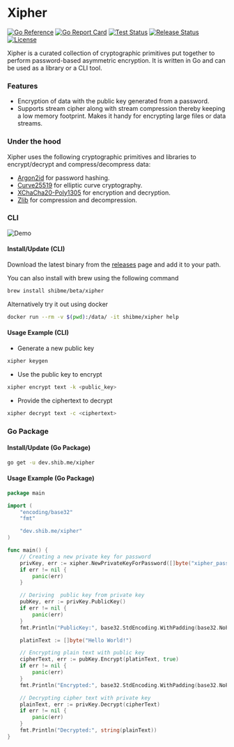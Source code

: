 # Xipher
[![Go Reference](https://pkg.go.dev/badge/dev.shib.me/xipher.svg)](https://pkg.go.dev/dev.shib.me/xipher)
[![Go Report Card](https://goreportcard.com/badge/dev.shib.me/xipher)](https://goreportcard.com/report/dev.shib.me/xipher)
[![Test Status](https://github.com/shibme/xipher/actions/workflows/test.yml/badge.svg)](https://github.com/shibme/xipher/actions/workflows/test.yml)
[![Release Status](https://github.com/shibme/xipher/actions/workflows/release.yml/badge.svg)](https://github.com/shibme/xipher/actions/workflows/release.yml)
[![License](https://img.shields.io/github/license/shibme/xipher)](https://github.com/shibme/xipher/blob/main/LICENSE)

Xipher is a curated collection of cryptographic primitives put together to perform password-based asymmetric encryption. It is written in Go and can be used as a library or a CLI tool.

### Features
- Encryption of data with the public key generated from a password.
- Supports stream cipher along with stream compression thereby keeping a low memory footprint. Makes it handy for encrypting large files or data streams.

### Under the hood
Xipher uses the following cryptographic primitives and libraries to encrypt/decrypt and compress/decompress data:
- [Argon2id](https://en.wikipedia.org/wiki/Argon2) for password hashing.
- [Curve25519](https://en.wikipedia.org/wiki/Curve25519) for elliptic curve cryptography.
- [XChaCha20-Poly1305](https://en.wikipedia.org/wiki/ChaCha20-Poly1305) for encryption and decryption.
- [Zlib](https://en.wikipedia.org/wiki/Zlib) for compression and decompression.

### CLI

![Demo](https://dev.shib.me/xipher/demo/xipher_text.gif)

#### Install/Update (CLI)
Download the latest binary from the [releases](https://github.com/shibme/xipher/releases/latest) page and add it to your path.

You can also install with brew using the following command
```sh
brew install shibme/beta/xipher
```
Alternatively try it out using docker
```sh
docker run --rm -v $(pwd):/data/ -it shibme/xipher help
```

#### Usage Example (CLI)
- Generate a new public key
```sh
xipher keygen
```
- Use the public key to encrypt
```sh
xipher encrypt text -k <public_key>
```
- Provide the ciphertext to decrypt
```sh
xipher decrypt text -c <ciphertext>
```

### Go Package

#### Install/Update (Go Package)
```sh
go get -u dev.shib.me/xipher
```

#### Usage Example (Go Package)
```go
package main

import (
	"encoding/base32"
	"fmt"

	"dev.shib.me/xipher"
)

func main() {
	// Creating a new private key for password
	privKey, err := xipher.NewPrivateKeyForPassword([]byte("xipher_password"))
	if err != nil {
		panic(err)
	}

	// Deriving  public key from private key
	pubKey, err := privKey.PublicKey()
	if err != nil {
		panic(err)
	}
	fmt.Println("PublicKey:", base32.StdEncoding.WithPadding(base32.NoPadding).EncodeToString(pubKey.Bytes()))

	platinText := []byte("Hello World!")

	// Encrypting plain text with public key
	cipherText, err := pubKey.Encrypt(platinText, true)
	if err != nil {
		panic(err)
	}
	fmt.Println("Encrypted:", base32.StdEncoding.WithPadding(base32.NoPadding).EncodeToString(cipherText))

	// Decrypting cipher text with private key
	plainText, err := privKey.Decrypt(cipherText)
	if err != nil {
		panic(err)
	}
	fmt.Println("Decrypted:", string(plainText))
}
```